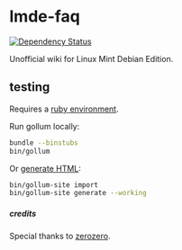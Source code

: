 # lmde-faq

[![Dependency Status](https://gemnasium.com/mockturtl/lmde-faq.png)](https://gemnasium.com/mockturtl/lmde-faq)

Unofficial wiki for Linux Mint Debian Edition.

## testing

Requires a [ruby environment](http://beginrescueend.com/rvm/install/).  

Run gollum locally:

```bash
bundle --binstubs
bin/gollum
```

Or [generate HTML](https://github.com/dreverri/gollum-site#readme):

```bash
bin/gollum-site import
bin/gollum-site generate --working
```

##### credits #####

Special thanks to [zerozero](http://forums.linuxmint.com/viewtopic.php?f=197&t=91405).
